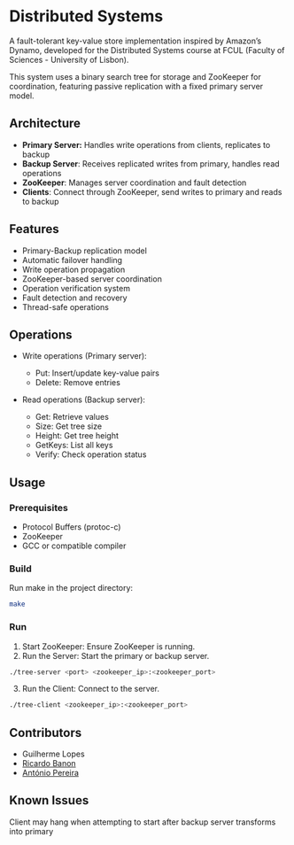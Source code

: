 # Distributed Systems

A fault-tolerant key-value store implementation inspired by Amazon’s Dynamo, developed for the Distributed Systems course at FCUL (Faculty of Sciences - University of Lisbon).

This system uses a binary search tree for storage and ZooKeeper for coordination, featuring passive replication with a fixed primary server model.

## Architecture

- **Primary Server:** Handles write operations from clients, replicates to backup
- **Backup Server**: Receives replicated writes from primary, handles read operations
- **ZooKeeper**: Manages server coordination and fault detection
- **Clients**: Connect through ZooKeeper, send writes to primary and reads to backup

## Features

- Primary-Backup replication model
- Automatic failover handling
- Write operation propagation
- ZooKeeper-based server coordination
- Operation verification system
- Fault detection and recovery
- Thread-safe operations

## Operations

- Write operations (Primary server):

  - Put: Insert/update key-value pairs
  - Delete: Remove entries

- Read operations (Backup server):

  - Get: Retrieve values
  - Size: Get tree size
  - Height: Get tree height
  - GetKeys: List all keys
  - Verify: Check operation status

## Usage

### Prerequisites

- Protocol Buffers (protoc-c)
- ZooKeeper
- GCC or compatible compiler

### Build

Run make in the project directory:

```bash
make
```

### Run

1. Start ZooKeeper: Ensure ZooKeeper is running.
2. Run the Server: Start the primary or backup server.

```bash
./tree-server <port> <zookeeper_ip>:<zookeeper_port>
```

3. Run the Client: Connect to the server.

```bash
./tree-client <zookeeper_ip>:<zookeeper_port>
```

## Contributors

- Guilherme Lopes
- [Ricardo Banon](https://www.linkedin.com/in/ricardobanon/)
- [António Pereira](https://www.linkedin.com/in/antonio-fernando-pereira/)

## Known Issues

Client may hang when attempting to start after backup server transforms into primary

